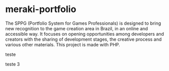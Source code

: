 # meraki-portfolio
 The SPPG (Portfolio System for Games Professionals) is designed to bring new recognition to the game creation area in Brazil, in an online and accessible way. It focuses on opening opportunities among developers and creators with the sharing of development stages, the creative process and various other materials. This project is made with PHP.

 teste

 teste 3
